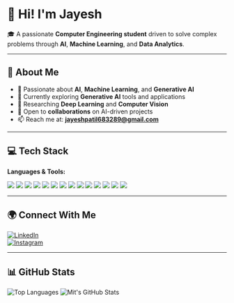 # 👋 Hi! I'm Jayesh

🎓 A passionate **Computer Engineering student** driven to solve complex problems through **AI**, **Machine Learning**, and **Data Analytics**.

---

## 🚀 About Me

- 🔬 Passionate about **AI**, **Machine Learning**, and **Generative AI**  
- 🌱 Currently exploring **Generative AI** tools and applications  
- 🧠 Researching **Deep Learning** and **Computer Vision**  
- 🎯 Open to **collaborations** on AI-driven projects  
- 📫 Reach me at: **jayeshpatil683289@gmail.com**

---

## 💻 Tech Stack

**Languages & Tools:**

<img src="https://img.shields.io/badge/HTML5-E34F26?style=flat&logo=html5&logoColor=white"/>
<img src="https://img.shields.io/badge/CSS3-1572B6?style=flat&logo=css3&logoColor=white"/>
<img src="https://img.shields.io/badge/Python-3776AB?style=flat&logo=python&logoColor=white"/>
<img src="https://img.shields.io/badge/C-00599C?style=flat&logo=c&logoColor=white"/>
<img src="https://img.shields.io/badge/Figma-F24E1E?style=flat&logo=figma&logoColor=white"/>
<img src="https://img.shields.io/badge/FastAPI-009688?style=flat&logo=fastapi&logoColor=white"/>
<img src="https://img.shields.io/badge/MongoDB-47A248?style=flat&logo=mongodb&logoColor=white"/>
<img src="https://img.shields.io/badge/MySQL-4479A1?style=flat&logo=mysql&logoColor=white"/>
<img src="https://img.shields.io/badge/OpenCV-5C3EE8?style=flat&logo=opencv&logoColor=white"/>
<img src="https://img.shields.io/badge/TensorFlow-FF6F00?style=flat&logo=tensorflow&logoColor=white"/>
<img src="https://img.shields.io/badge/Jupyter-F37626?style=flat&logo=jupyter&logoColor=white"/>
<img src="https://img.shields.io/badge/Numpy-013243?style=flat&logo=numpy&logoColor=white"/>
<img src="https://img.shields.io/badge/PyCharm-000000?style=flat&logo=pycharm&logoColor=white"/>
<img src="https://img.shields.io/badge/PyTorch-EE4C2C?style=flat&logo=pytorch&logoColor=white"/>

---

## 🌍 Connect With Me

[![LinkedIn](https://img.shields.io/badge/LinkedIn-blue?style=flat&logo=linkedin&logoColor=white)](https://linkedin.com/in/YOUR-USERNAME)  
[![Instagram](https://img.shields.io/badge/Instagram-E4405F?style=flat&logo=instagram&logoColor=white)](https://instagram.com/YOUR-USERNAME)

---

## 📊 GitHub Stats

![Top Languages](https://github-readme-stats.vercel.app/api/top-langs/?username=YOUR-GITHUB-USERNAME&layout=compact)
![Mit's GitHub Stats](https://github-readme-stats.vercel.app/api?username=YOUR-GITHUB-USERNAME&show_icons=true&theme=default)


